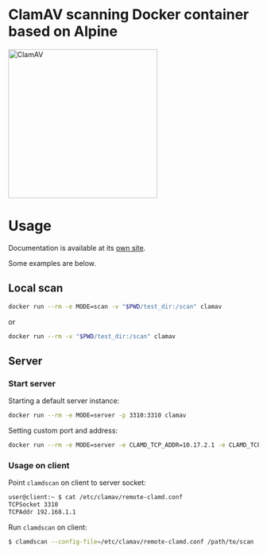 # ClamAV scanning Docker container based on Alpine

<img src="https://github.com/tquizzle/clamav-alpine/blob/master/img/clamav.png" width=300 alt="ClamAV"> 

# Usage

Documentation is available at its [own site](https://tquizzle.github.io/clamav-alpine/).

Some examples are below.

## Local scan

```sh
docker run --rm -e MODE=scan -v "$PWD/test_dir:/scan" clamav
```

or

```sh
docker run --rm -v "$PWD/test_dir:/scan" clamav
```

## Server

### Start server
Starting a default server instance:

```sh
docker run --rm -e MODE=server -p 3310:3310 clamav
```

Setting custom port and address:

```sh
docker run --rm -e MODE=server -e CLAMD_TCP_ADDR=10.17.2.1 -e CLAMD_TCP_PORT=3311 -p 3311:3311 clamav
```

### Usage on client

Point `clamdscan` on client to server socket:

```sh
user@client:~ $ cat /etc/clamav/remote-clamd.conf
TCPSocket 3310
TCPAddr 192.168.1.1
```

Run `clamdscan` on client:

```sh
$ clamdscan --config-file=/etc/clamav/remote-clamd.conf /path/to/scan
```
